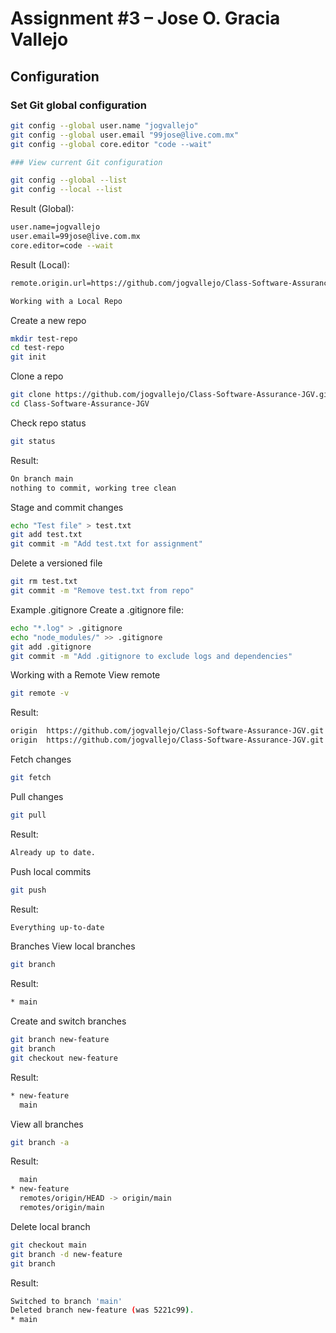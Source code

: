 # Assignment #3 – Jose O. Gracia Vallejo

## Configuration

### Set Git global configuration

```bash
git config --global user.name "jogvallejo"
git config --global user.email "99jose@live.com.mx"
git config --global core.editor "code --wait"

### View current Git configuration
```
```bash
git config --global --list
git config --local --list
```

Result (Global):
```bash
user.name=jogvallejo
user.email=99jose@live.com.mx
core.editor=code --wait
```
Result (Local):

```bash
remote.origin.url=https://github.com/jogvallejo/Class-Software-Assurance-JGV.git

Working with a Local Repo
```
Create a new repo

```bash
mkdir test-repo
cd test-repo
git init
```
Clone a repo

```bash
git clone https://github.com/jogvallejo/Class-Software-Assurance-JGV.git
cd Class-Software-Assurance-JGV
```
Check repo status

```bash
git status
```
Result:

```bash
On branch main
nothing to commit, working tree clean
```
Stage and commit changes

```bash
echo "Test file" > test.txt
git add test.txt
git commit -m "Add test.txt for assignment"
```
Delete a versioned file

```bash
git rm test.txt
git commit -m "Remove test.txt from repo"
```
Example .gitignore
Create a .gitignore file:

```bash
echo "*.log" > .gitignore
echo "node_modules/" >> .gitignore
git add .gitignore
git commit -m "Add .gitignore to exclude logs and dependencies"
```
Working with a Remote
View remote

```bash
git remote -v
```
Result:

```bash
origin  https://github.com/jogvallejo/Class-Software-Assurance-JGV.git (fetch)
origin  https://github.com/jogvallejo/Class-Software-Assurance-JGV.git (push)
```
Fetch changes

```bash
git fetch
```
Pull changes

```bash
git pull
```
Result:

```bash
Already up to date.
```
Push local commits

```bash
git push
```
Result:

```bash
Everything up-to-date
```
Branches
View local branches

```bash
git branch
```
Result:

```bash
* main
```
Create and switch branches

```bash
git branch new-feature
git branch
git checkout new-feature
```
Result:

```bash
* new-feature
  main
```
View all branches

```bash
git branch -a
```
Result:


```bash
  main
* new-feature
  remotes/origin/HEAD -> origin/main
  remotes/origin/main
```
Delete local branch

```bash
git checkout main
git branch -d new-feature
git branch
```
Result:

```bash
Switched to branch 'main'
Deleted branch new-feature (was 5221c99).
* main